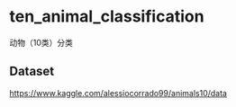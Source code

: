 # ten_animal_classification
动物（10类）分类

## Dataset
https://www.kaggle.com/alessiocorrado99/animals10/data
